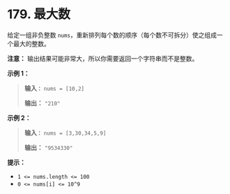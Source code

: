 # 179. 最大数

给定一组非负整数 `nums`，重新排列每个数的顺序（每个数不可拆分）使之组成一个最大的整数。

**注意：** 输出结果可能非常大，所以你需要返回一个字符串而不是整数。

**示例 1：**

> **输入`：`** `nums = [10,2]`
>
> **输出：** `"210"`

**示例 2：**

> **输入`：`** `nums = [3,30,34,5,9]`
>
> **输出：** `"9534330"`

**提示：**

*   `1 <= nums.length <= 100`
*   `0 <= nums[i] <= 10^9`
